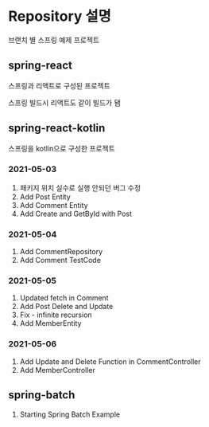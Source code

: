 # Repository 설명

브랜치 별 스프링 예제 프로젝트

## spring-react
스프링과 리액트로 구성된 프로젝트

스프링 빌드시 리액트도 같이 빌드가 됌

## spring-react-kotlin
스프링을 kotlin으로 구성한 프로젝트

### 2021-05-03
1. 패키지 위치 실수로 실행 안되던 버그 수정
2. Add Post Entity
3. Add Comment Entity
4. Add Create and GetById with Post

### 2021-05-04
1. Add CommentRepository
2. Add Comment TestCode

### 2021-05-05
1. Updated fetch in Comment
2. Add Post Delete and Update
3. Fix - infinite recursion
4. Add MemberEntity

### 2021-05-06
1. Add Update and Delete Function in CommentController
2. Add MemberController

## spring-batch
1. Starting Spring Batch Example
